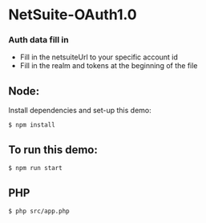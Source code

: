 # NetSuite-OAuth1.0


### Auth data fill in

- Fill in the netsuiteUrl to your specific account id
- Fill in the realm and tokens at the beginning of the file

## Node: 

Install dependencies and set-up this demo:

    $ npm install

## To run this demo:

    $ npm run start


## PHP

    $ php src/app.php 
